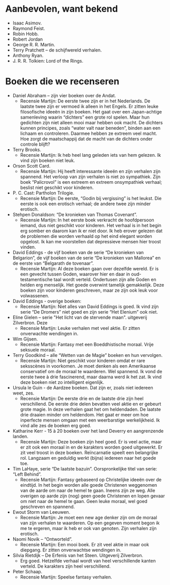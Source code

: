 # Aanbevolen, want bekend

* Isaac Asimov. 
* Raymond Feist. 
* Robin Hobb. 
* Robert Jordan
* George R. R. Martin. 
* Terry Pratchett – de schijfwereld verhalen. 
* Anthony Ryan. 
* J. R. R. Tolkien: Lord of the Rings. 

# Boeken die we recenseren

* Daniel Abraham – zijn vier boeken over de Andat.
    * Recensie Martijn: De eerste twee zijn er in het Nederlands. De laatste twee zijn er vermoed ik alleen in het Engels. Er zitten leuke filosofische ideeën in zijn boeken. Het gaat over een Japan-achtige samenleving waarin “dichters” een grote rol spelen. Maar hun gedichten zijn niet alleen mooi maar hebben ook macht. De dichters kunnen principes, zoals “water valt naar beneden”, binden aan een lichaam en controleren. Daarmee hebben ze extreem veel macht. Hoe zorgt de maatschappij dat de macht van de dichters onder controle blijft? 
* Terry Brooks.
    * Recensie Martijn: Ik heb heel lang geleden iets van hem gelezen. Ik vind zijn boeken niet leuk.
* Orson Scott Card.
    * Recensie Martijn: Hij heeft interessante ideeën en zijn verhalen zijn spannend. Het verloop van zijn verhalen is niet zo sympathiek. Zijn boek “Palicrovol” is een extreem en extreem onsympathiek verhaal; beslist niet geschikt voor kinderen. 
* P. C. Cast: Partholon Trilogie.
    * Recensie Martijn: De eerste, “Godin bij vergissing” is het leukst. Die eerste is ook een erotisch verhaal; de andere twee zijn minder erotisch. 
* Stehpen Donaldson: “De kronieken van Thomas Covenant”.
    * Recensie Martijn: In het eerste boek verkracht de hoofdpersoon iemand, dus niet geschikt voor kinderen. Het verhaal is in het begin erg somber en daarom kan ik er niet door. Ik heb erover gelezen dat de problemen die worden verhaald op het eind elegant worden opgelost. Ik kan me voorstellen dat depressieve mensen hier troost vinden. 
* David Eddings - de vijf boeken van de serie “De kronieken van Belgarion”, de vijf boeken van de serie “De kronieken van Mallorea” en de eerste van “Belgarath de tovenaar”.
    * Recensie Martijn: Al deze boeken gaan over dezelfde wereld. Er is een gevecht tussen Goden, waarover hier en daar in oud-testamentische taal wordt verteld. Ondertusen zijn alle Goden en helden erg menselijk. Het goede overwint tamelijk gemakkelijk. Deze boeken zijn voor kinderen geschreven, maar ze zijn ook leuk voor volwassenen.
* David Eddings - overige boeken:
    * Recensie Martijn: Niet alles van David Eddings is goed. Ik vind zijn serie “De Dromers” niet goed en zijn serie “Het Elenium” ook niet. 
* Eline Gielen – serie "Het licht van de stervende maan". uitgeverij Zilverbron. Deze 
    * Recensie Martijn: Leuke verhalen met veel aktie. Er zitten onverwachte wendingen in.
* Wim Gijsen.
    * Recensie Martijn: Fantasy met een Boeddhistische moraal. Vrije seksuele moraal. 
* Terry Goodkind – alle “Wetten van de Magie” boeken en hun vervolgen.
    * Recensie Martijn: Niet geschikt voor kinderen omdat er rare seksscènes in voorkomen. Je moet denken als een Amerikaanse conservatief om de moraal te waarderen. Wel spannend. Ik vond de eerste twee à drie fascinerend, maar daarna werd ik het zat. Ik vind deze boeken niet zo intelligent eigenlijk.
* Ursula le Guin - de Aardzee boeken. Dat zijn er, zoals niet iedereen weet, zes.
    * Recensie Martijn: De eerste drie en de laatste drie zijn heel verschillend. De eerste drie delen bevatten veel aktie en er gebeurt grote magie. In deze verhalen gaat het om heldendaden. De laatste drie draaien minder om heldendom. Het gaat er meer om hoe inperfecte mensen omgaan met een weerbarstige werkelijkheid. Ik vind alle zes de boeken erg goed.
* Katharine Kerr - 15 à 20 boeken over het land Deverry en aangrenzende landen.
    * Recensie Martijn: Deze boeken zijn heel goed. Er is veel actie, maar er zit ook een moraal in en de karakters worden goed uitgewerkt. Er zit veel troost in deze boeken. Reïncarnatie speelt een belangrijke rol. Langzaam en geduldig werkt (bijna) iedereen naar het goede toe.
* Tim LaHaye, serie “De laatste bazuin”. Oorspronkelijke titel van serie: “Left Behind”.
    * Recensie Martijn: Fantasy gebaseerd op Christelijke ideeën over de eindtijd. In het begin worden alle goede Christenen weggenomen van de aarde om naar de hemel te gaan. Ineens zijn ze weg. Alle overigen op aarde zijn (nog) geen goede Christenen en lopen gevaar om niet naar de hemel te gaan. Geen leuke moraal, wel goed geschreven en spannend. 
* Ewout Storm van Leeuwen.
    * Recensie Martijn: Je moet een new age denker zijn om de moraal van zijn verhalen te waarderen. Op een gegeven moment begon ik me te ergeren, maar ik heb er ook van genoten. Zijn verhalen zijn erotisch. 
* Naomi Novik – “Ontworteld”.
    * Recensie Martijn: Een mooi boek. Er zit veel aktie in maar ook diepgang. Er zitten onverwachtse wendingen in.
* Silvia Rietdijk – De Erfenis van het Steen. Uitgeverij Zilverbron.
    * Erg goed. Hetzelfde verhaal wordt van heel verschillende kanten verteld. De karakters zijn heel verschillend.
* Peter Schaap.
    * Recensie Martijn: Speelse fantasy verhalen. 

